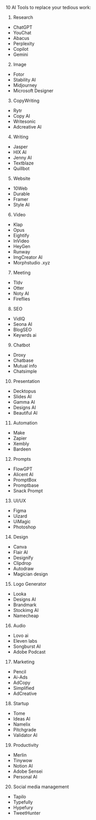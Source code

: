 10 AI Tools to replace your tedious work:

1. Research

- ChatGPT
- YouChat
- Abacus
- Perplexity
- Copilot
- Gemini

2. Image

- Fotor
- Stability AI
- Midjourney
- Microsoft Designer

3. CopyWriting

- Rytr
- Copy AI
- Writesonic
- Adcreative AI

4. Writing

- Jasper
- HIX AI
- Jenny AI
- Textblaze
- Quillbot

5. Website

- 10Web
- Durable
- Framer
- Style AI

6. Video

- Klap
- Opus
- Eightify
- InVideo
- HeyGen
- Runway
- ImgCreator AI
- Morphstudio .xyz

7. Meeting

- Tldv
- Otter
- Noty AI
- Fireflies

8. SEO

- VidIQ
- Seona AI
- BlogSEO
- Keywrds ai

9. Chatbot

- Droxy
- Chatbase
- Mutual info
- Chatsimple

10. Presentation

- Decktopus
- Slides AI
- Gamma AI
- Designs AI
- Beautiful AI

11. Automation

- Make
- Zapier
- Xembly
- Bardeen

12. Prompts

- FlowGPT
- Alicent AI
- PromptBox
- Promptbase
- Snack Prompt

13. UI/UX

- Figma
- Uizard
- UiMagic
- Photoshop

14. Design

- Canva
- Flair AI
- Designify
- Clipdrop
- Autodraw
- Magician design

15. Logo Generator

- Looka
- Designs AI
- Brandmark
- Stockimg AI
- Namecheap

16. Audio

- Lovo ai
- Eleven labs
- Songburst AI
- Adobe Podcast

17. Marketing

- Pencil
- Ai-Ads
- AdCopy
- Simplified
- AdCreative

18. Startup

- Tome
- Ideas AI
- Namelix
- Pitchgrade
- Validator AI

19. Productivity

- Merlin
- Tinywow
- Notion AI
- Adobe Sensei
- Personal AI

20. Social media management

- Tapilo
- Typefully
- Hypefury
- TweetHunter